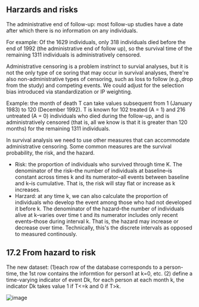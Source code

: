 ## Harzards and risks
The administrative end of follow-up: most follow-up studies have a date after which there is no information on any individuals.


For example: Of the 1629 individuals, only 318 individuals died before the end of 1992 (the administrative end of follow up), so the survival time of the remaining 1311 individuals is administratively censored.

Administrative censoring is a problem instrinct to survial analyses, but it is not the only type of ce soring that may occur in survival analyses, there're also non-administrative types of censoring, such as loss to follow (e.g.,drop from the study) and competing events. We could adjust for the selection bias introduced via standardization or IP weighting. 

Example: the month of death T can take values subsequent from 1 (January 1983) to 120 (December 1992). T is known for 102 treated (A = 1) and 216 untreated (A = 0) individuals who died during the follow-up, and is administratively censored (that is, all we know is that it is greater than 120 months) for the remaining 1311 individuals.

In survival analysis we need to use other measures that can accommodate administrative censoring. Some common measures are the survival probability, the risk, and the hazard.
- Risk: the proportion of individuals who survived through time K. The denominator of the risk–the number of individuals at baseline–is constant across times k and its numerator–all events between baseline and k–is cumulative. That is, the risk will stay flat or increase as k increases.
- Harzard: at any time k, we can also calculate the proportion of individuals who develop the event among those who had not developed it before k. The denominator of the hazard–the number of individuals alive at k–varies over time t and its numerator includes only recent events–those during interval k. That is, the hazard may increase or decrease over time. Technically, this's the discrete intervals as opposed to measured continously.

## 17.2 From hazard to risk
The new dataset: (1)each row of the database corresponds to a person-time, the 1st row contains the informtion for person1 at k=0, etc. (2) define a time-varying indicator of event Dk, for each person at each month k, the indicator Dk takes value 1 if T<=k and 0 if T>k. 

![image](/img/lr_harzrd.png)


